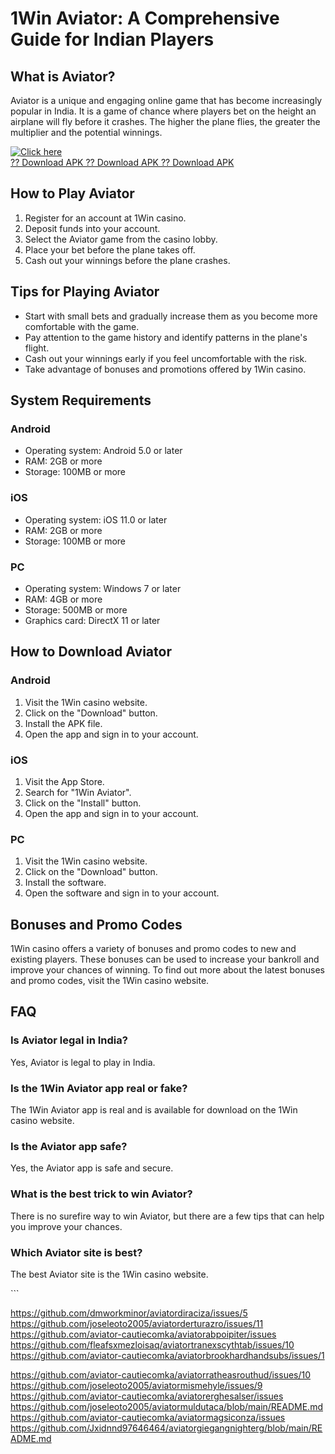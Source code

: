 # 1Win Aviator: A Comprehensive Guide for Indian Players

## What is Aviator?

Aviator is a unique and engaging online game that has become
increasingly popular in India. It is a game of chance where players bet
on the height an airplane will fly before it crashes. The higher the
plane flies, the greater the multiplier and the potential winnings.

[![Click
here](https://readscoops.com/wp-content/uploads/2023/03/Readscoop-aviator-1-1.jpg)](https://traff.sbs/deff)\
[?? Download APK ?? Download APK ?? Download
APK](https://traff.sbs/deff)

## How to Play Aviator

1.  Register for an account at 1Win casino.
2.  Deposit funds into your account.
3.  Select the Aviator game from the casino lobby.
4.  Place your bet before the plane takes off.
5.  Cash out your winnings before the plane crashes.

## Tips for Playing Aviator

-   Start with small bets and gradually increase them as you become more
    comfortable with the game.
-   Pay attention to the game history and identify patterns in the
    plane\'s flight.
-   Cash out your winnings early if you feel uncomfortable with the
    risk.
-   Take advantage of bonuses and promotions offered by 1Win casino.

## System Requirements

### Android

-   Operating system: Android 5.0 or later
-   RAM: 2GB or more
-   Storage: 100MB or more

### iOS

-   Operating system: iOS 11.0 or later
-   RAM: 2GB or more
-   Storage: 100MB or more

### PC

-   Operating system: Windows 7 or later
-   RAM: 4GB or more
-   Storage: 500MB or more
-   Graphics card: DirectX 11 or later

## How to Download Aviator

### Android

1.  Visit the 1Win casino website.
2.  Click on the "Download" button.
3.  Install the APK file.
4.  Open the app and sign in to your account.

### iOS

1.  Visit the App Store.
2.  Search for "1Win Aviator".
3.  Click on the "Install" button.
4.  Open the app and sign in to your account.

### PC

1.  Visit the 1Win casino website.
2.  Click on the "Download" button.
3.  Install the software.
4.  Open the software and sign in to your account.

## Bonuses and Promo Codes

1Win casino offers a variety of bonuses and promo codes to new and
existing players. These bonuses can be used to increase your bankroll
and improve your chances of winning. To find out more about the latest
bonuses and promo codes, visit the 1Win casino website.

## FAQ

### Is Aviator legal in India?

Yes, Aviator is legal to play in India.

### Is the 1Win Aviator app real or fake?

The 1Win Aviator app is real and is available for download on the 1Win
casino website.

### Is the Aviator app safe?

Yes, the Aviator app is safe and secure.

### What is the best trick to win Aviator?

There is no surefire way to win Aviator, but there are a few tips that
can help you improve your chances.

### Which Aviator site is best?

The best Aviator site is the 1Win casino website.

\`\`\`




https://github.com/dmworkminor/aviatordiraciza/issues/5
https://github.com/joseleoto2005/aviatorderturazro/issues/11
https://github.com/aviator-cautiecomka/aviatorabpoipiter/issues
https://github.com/fleafsxmezloisaq/aviatortranexscythtab/issues/10
https://github.com/aviator-cautiecomka/aviatorbrookhardhandsubs/issues/1

https://github.com/aviator-cautiecomka/aviatorratheasrouthud/issues/10
https://github.com/joseleoto2005/aviatormismehyle/issues/9
https://github.com/aviator-cautiecomka/aviatorerghesalser/issues
https://github.com/joseleoto2005/aviatormuldutaca/blob/main/README.md
https://github.com/aviator-cautiecomka/aviatormagsiconza/issues
https://github.com/Jxidnnd97646464/aviatorgiegangnighterg/blob/main/README.md

